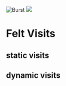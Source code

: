 ![Burst](../../../../../../../../../../doc/burst_small.png "")
![](../../../../../../../../../doc/felt_small.png "")

# Felt Visits


## static visits

## dynamic visits

